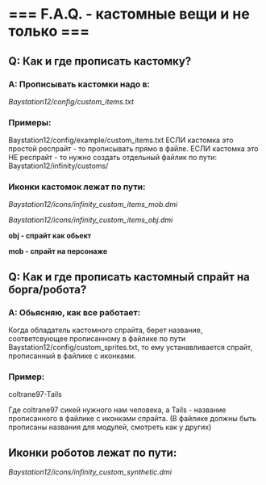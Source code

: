 # === F.A.Q. - кастомные вещи и не только ===

## Q: Как и где прописать кастомку?
### A: Прописывать кастомки надо в:
<i>Baystation12/config/custom_items.txt</i>
### Примеры:
Baystation12/config/example/custom_items.txt
ЕСЛИ кастомка это простой респрайт - то прописывать прямо в файле.
ЕСЛИ кастомка это НЕ респрайт - то нужно создать отдельный файлик по пути:
Baystation12/infinity/customs/

### Иконки кастомок лежат по пути:
<i>Baystation12/icons/infinity_custom_items_mob.dmi</i>

<i>Baystation12/icons/infinity_custom_items_obj.dmi</i>

**obj - спрайт как обьект**

**mob - спрайт на персонаже**

## Q: Как и где прописать кастомный спрайт на борга/робота?
### A: Обьясняю, как все работает:
Когда обладатель кастомного спрайта, берет название, соответсвующее прописанному в файлике по пути Baystation12/config/custom_sprites.txt, то ему устанавливается спрайт, прописанный в файлике с иконками.
### Пример:

coltrane97-Tails

Где coltrane97 сикей нужного нам человека, а Tails - название прописанного в файлике с иконками спрайта. (В файлике должны быть прописаны названия для модулей, смотреть как у других)

## Иконки роботов лежат по пути: 
<i>Baystation12/icons/infinity_custom_synthetic.dmi</i>

